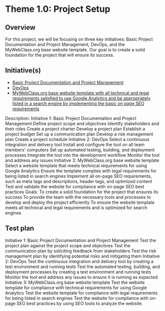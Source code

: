 # Theme 1.0: Project Setup
## Overview
For this project, we will be focusing on three key initiatives: Basic Project Documentation and Project Management, DevOps, and the MyWebClass.org base website template. Our goal is to create a solid foundation for the project that will ensure its success.
## Initiative(s)

* [Basic Project Documentation and Project Management](initiatives/documentation_initiative.md)
* [DevOps](initiatives/initiative_devops.md)
* [MyWebClass.org base website template with all technical and legal requirements satisfied to use Google Analytics and be appropriately listed in a search engine by implementing the basic on page SEO requirements](initiatives/initiative_webpage_template.md)

Description:
Initiative 1: Basic Project Documentation and Project Management
Define project scope and objectives
Identify stakeholders and their roles
Create a project charter
Develop a project plan
Establish a project budget
Set up a communication plan
Develop a risk management plan
Create a project schedule
Initiative 2: DevOps
Select a continuous integration and delivery tool
Install and configure the tool on all team members' computers
Set up automated testing, building, and deployment processes
Integrate the tool into the development workflow
Monitor the tool and address any issues
Initiative 3: MyWebClass.org base website template
Select a website template that meets technical requirements for using Google Analytics
Ensure the template complies with legal requirements for being listed in search engines
Implement all on-page SEO requirements, such as meta tags and descriptions, header tags, and optimized content
Test and validate the website for compliance with on-page SEO best practices
Goals:
To create a solid foundation for the project that ensures its success
To provide the team with the necessary tools and processes to develop and deploy the project efficiently
To ensure the website template meets all technical and legal requirements and is optimized for search engines
## Test plan
Initiative 1: Basic Project Documentation and Project Management
Test the project plan against the project scope and objectives
Test the communication plan by soliciting feedback from stakeholders
Test the risk management plan by identifying potential risks and mitigating them
Initiative 2: DevOps
Test the continuous integration and delivery tool by creating a test environment and running tests
Test the automated testing, building, and deployment processes by creating a test environment and running tests
Monitor the tool and address any issues to ensure it is running as expected
Initiative 3: MyWebClass.org base website template
Test the website template for compliance with technical requirements for using Google Analytics
Test the website template for compliance with legal requirements for being listed in search engines
Test the website for compliance with on-page SEO best practices by using SEO tools to analyze the website.
